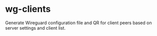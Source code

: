 # wg-clients

Generate Wireguard configuration file and QR for client peers based on server settings and client list.